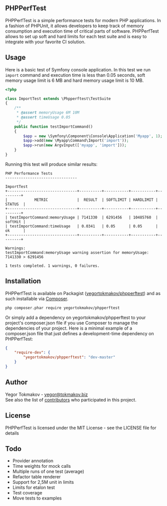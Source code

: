 PHPPerfTest
-------

PHPPerfTest is a simple performance tests for modern PHP applications. In a fashion of PHPUnit,
it allows developers to keep track of memory consumption and execution time of critical parts
of software. PHPPerfTest allows to set up soft and hard limits for each test suite and is
easy to integrate with your favorite CI solution.

Usage
-------

Here is a basic test of Symfony console application. In this test we run `import` command
and execution time is less than 0.05 seconds, soft memory usage limit is 6 MB and hard memory
usage limit is 10 MB.

```php
<?php

class ImportTest extends \Phpperftest\TestSuite
{
    /**
     * @assert memoryUsage 6M 10M
     * @assert timeUsage 0.05
     */
    public function testImportCommand()
    {
        $app = new \Symfony\Component\Console\Application('Myapp', 1);
        $app->add(new \Myapp\Command\Import('import'));
        $app->run(new ArgvInput(['myapp', 'import']));
    }
}
```

Running this test will produce similar results:

```
PHP Performance Tests
--------------------------------

ImportTest
+-------------------------------+----------+-----------+-----------+---------+
|            METRIC             |  RESULT  | SOFTLIMIT | HARDLIMIT | STATUS  |
+-------------------------------+----------+-----------+-----------+---------+
| testImportCommand:memoryUsage | 7141330  | 6291456   | 10485760  | softHit |
| testImportCommand:timeUsage   | 0.0341   | 0.05      | 0.05      | ok      |
+-------------------------------+----------+-----------+-----------+---------+

Warnings:
testImportCommand:memoryUsage warning assertion for memoryUsage: 7141330 > 6291456

1 tests completed. 1 warnings, 0 failures.
```

Installation
------------

PHPPerfTest is available on Packagist ([yegortokmakov/phpperftest](http://packagist.org/packages/yegortokmakov/phpperftest))
and as such installable via [Composer](http://getcomposer.org/).

```bash
php composer.phar require yegortokmakov/phpperftest
```

Or simply add a dependency on yegortokmakov/phpperftest to your project's composer.json file
if you use Composer to manage the dependencies of your project. Here is a minimal example of a
composer.json file that just defines a development-time dependency on PHPPerfTest:

```json
{
    "require-dev": {
        "yegortokmakov/phpperftest": "dev-master"
    }
}
```

Author
-------

Yegor Tokmakov - <yegor@tokmakov.biz><br />
See also the list of [contributors](https://github.com/yegortokmakov/phpperftest/contributors) who participated in this project.

License
-------

PHPPerfTest is licensed under the MIT License - see the LICENSE file for details

Todo
-------

+ Provider annotation
+ Time weights for mock calls
+ Multiple runs of one test (average)
+ Refactor table renderer
+ Support for 2,5M unit in limits
+ Limits for etalon test
+ Test coverage
+ Move tests to examples
